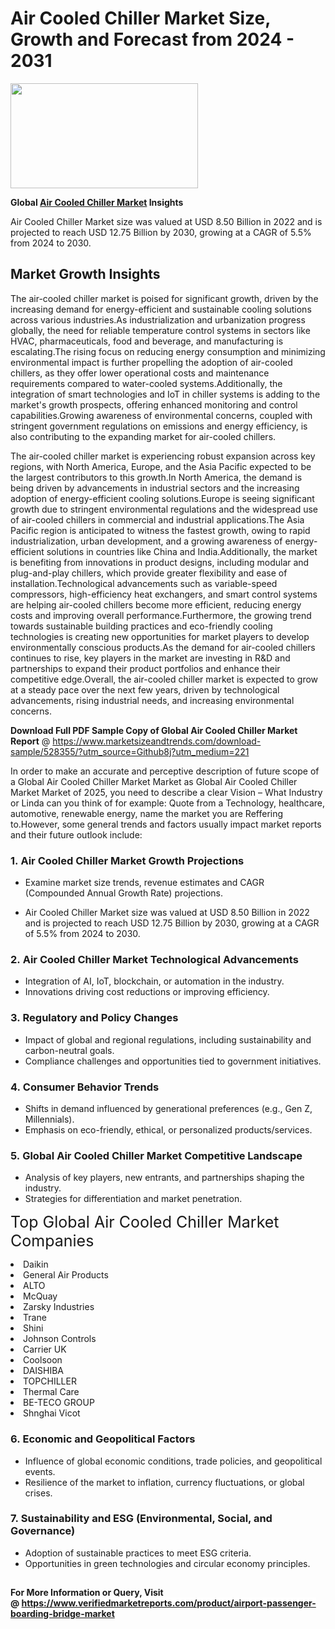 <H1>Air Cooled Chiller Market Size, Growth and Forecast from 2024 - 2031</H1><img class="aligncenter size-medium wp-image-584254" src="https://thirdeyenews.in/wp-content/uploads/2024/09/Global-Market-Research-300x168.jpeg" alt="" width="300" height="168" /><p><strong>Global&nbsp;<a href="https://www.marketsizeandtrends.com/download-sample/528355/?utm_source=Github8j?utm_medium=221">Air Cooled Chiller Market</a> Insights</strong></p><p>Air Cooled Chiller Market size was valued at USD 8.50 Billion in 2022 and is projected to reach USD 12.75 Billion by 2030, growing at a CAGR of 5.5% from 2024 to 2030.</p><p><h2>Market Growth Insights</h2> <p>The air-cooled chiller market is poised for significant growth, driven by the increasing demand for energy-efficient and sustainable cooling solutions across various industries.As industrialization and urbanization progress globally, the need for reliable temperature control systems in sectors like HVAC, pharmaceuticals, food and beverage, and manufacturing is escalating.The rising focus on reducing energy consumption and minimizing environmental impact is further propelling the adoption of air-cooled chillers, as they offer lower operational costs and maintenance requirements compared to water-cooled systems.Additionally, the integration of smart technologies and IoT in chiller systems is adding to the market's growth prospects, offering enhanced monitoring and control capabilities.Growing awareness of environmental concerns, coupled with stringent government regulations on emissions and energy efficiency, is also contributing to the expanding market for air-cooled chillers.</p> <p>The air-cooled chiller market is experiencing robust expansion across key regions, with North America, Europe, and the Asia Pacific expected to be the largest contributors to this growth.In North America, the demand is being driven by advancements in industrial sectors and the increasing adoption of energy-efficient cooling solutions.Europe is seeing significant growth due to stringent environmental regulations and the widespread use of air-cooled chillers in commercial and industrial applications.The Asia Pacific region is anticipated to witness the fastest growth, owing to rapid industrialization, urban development, and a growing awareness of energy-efficient solutions in countries like China and India.Additionally, the market is benefiting from innovations in product designs, including modular and plug-and-play chillers, which provide greater flexibility and ease of installation.Technological advancements such as variable-speed compressors, high-efficiency heat exchangers, and smart control systems are helping air-cooled chillers become more efficient, reducing energy costs and improving overall performance.Furthermore, the growing trend towards sustainable building practices and eco-friendly cooling technologies is creating new opportunities for market players to develop environmentally conscious products.As the demand for air-cooled chillers continues to rise, key players in the market are investing in R&D and partnerships to expand their product portfolios and enhance their competitive edge.Overall, the air-cooled chiller market is expected to grow at a steady pace over the next few years, driven by technological advancements, rising industrial needs, and increasing environmental concerns.<p><span class=""><strong>Download Full PDF Sample Copy of Global Air Cooled Chiller Market Report</strong> @ <a href="https://www.marketsizeandtrends.com/download-sample/528355/?utm_source=Github8j?utm_medium=221" target="_blank">https://www.marketsizeandtrends.com/download-sample/528355/?utm_source=Github8j?utm_medium=221</a></span></p><p>In order to make an accurate and perceptive description of future scope of a Global&nbsp;Air Cooled Chiller Market Market as Global&nbsp;Air Cooled Chiller Market Market of 2025, you need to describe a clear Vision &ndash; What Industry or Linda can you think of for example: Quote from a Technology, healthcare, automotive, renewable energy, name the market you are Reffering to.However, some general trends and factors usually impact market reports and their future outlook include:</p><h3>1.&nbsp;<strong>Air Cooled Chiller Market Growth Projections</strong></h3><ul><li>Examine market size trends, revenue estimates and CAGR (Compounded Annual Growth Rate) projections.</li><li><p>Air Cooled Chiller Market size was valued at USD 8.50 Billion in 2022 and is projected to reach USD 12.75 Billion by 2030, growing at a CAGR of 5.5% from 2024 to 2030.</p></li></ul><h3>2.&nbsp;<strong>Air Cooled Chiller Market Technological Advancements</strong></h3><ul><li>Integration of AI, IoT, blockchain, or automation in the industry.</li><li>Innovations driving cost reductions or improving efficiency.</li></ul><h3>3.&nbsp;<strong>Regulatory and Policy Changes</strong></h3><ul><li>Impact of global and regional regulations, including sustainability and carbon-neutral goals.</li><li>Compliance challenges and opportunities tied to government initiatives.</li></ul><h3>4.&nbsp;<strong>Consumer Behavior Trends</strong></h3><ul><li>Shifts in demand influenced by generational preferences (e.g., Gen Z, Millennials).</li><li>Emphasis on eco-friendly, ethical, or personalized products/services.</li></ul><h3>5.&nbsp;<strong>Global Air Cooled Chiller Market Competitive Landscape</strong></h3><ul><li>Analysis of key players, new entrants, and partnerships shaping the industry.</li><li>Strategies for differentiation and market penetration.</li></ul><p data-pm-slice="1 1 []"><span style="color: inherit; font-family: inherit; font-size: 25px;">Top Global Air Cooled Chiller Market Companies</span></p><div class="" data-test-id=""><p><li>Daikin</li><li> General Air Products</li><li> ALTO</li><li> McQuay</li><li> Zarsky Industries</li><li> Trane</li><li> Shini</li><li> Johnson Controls</li><li> Carrier UK</li><li> Coolsoon</li><li> DAISHIBA</li><li> TOPCHILLER</li><li> Thermal Care</li><li> BE-TECO GROUP</li><li> Shnghai Vicot</li></p></div><h3>6.&nbsp;<strong>Economic and Geopolitical Factors</strong></h3><ul><li>Influence of global economic conditions, trade policies, and geopolitical events.</li><li>Resilience of the market to inflation, currency fluctuations, or global crises.</li></ul><h3>7.&nbsp;<strong>Sustainability and ESG (Environmental, Social, and Governance)</strong></h3><ul><li>Adoption of sustainable practices to meet ESG criteria.</li><li>Opportunities in green technologies and circular economy principles.</li></ul><h2><strong style="font-size: 14px;">For More Information or Query, Visit @&nbsp;</strong><a style="background-color: #ffffff; font-size: 14px;" href="https://www.marketsizeandtrends.com/report/air-cooled-chiller-market/" target="_blank">https://www.verifiedmarketreports.com/product/airport-passenger-boarding-bridge-market</a></h2>